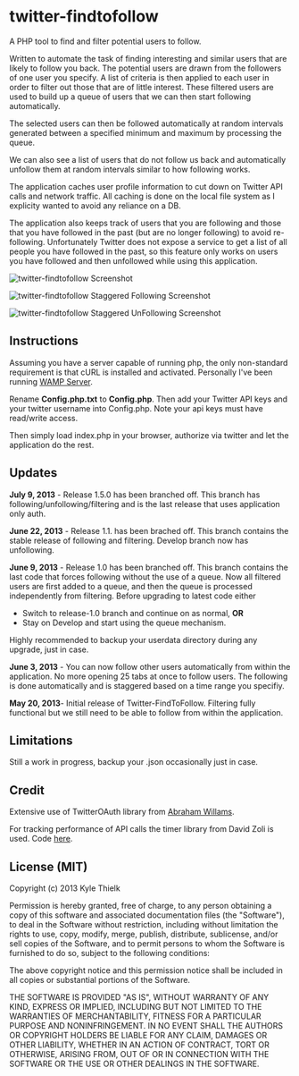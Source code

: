 twitter-findtofollow
====================

A PHP tool to find and filter potential users to follow.

Written to automate the task of finding interesting and similar users that are likely to follow you back. The potential users are drawn from the followers of one user you specify. A list of criteria is then applied to each user in order to filter out those that are of little interest. These filtered users are used to build up a queue of users that we can then start following automatically.

The selected users can then be followed automatically at random intervals generated between a specified minimum and maximum by processing the queue.

We can also see a list of users that do not follow us back and automatically unfollow them at random intervals similar to how following works. 

The application caches user profile information to cut down on Twitter API calls and network traffic. All caching is done on the local file system as I explicity wanted to avoid any reliance on a DB.

The application also keeps track of users that you are following and those that you have followed in the past (but are no longer following) to avoid re-following. Unfortunately Twitter does not expose a service to get a list of all people you have followed in the past, so this feature only works on users you have followed and then unfollowed while using this application.

![twitter-findtofollow Screenshot](https://github.com/kylethielk/twitter-findtofollow/blob/develop/images/screenshot.png?raw=true)

![twitter-findtofollow Staggered Following Screenshot](https://github.com/kylethielk/twitter-findtofollow/blob/develop/images/screenshot-2.png?raw=true)

![twitter-findtofollow Staggered UnFollowing Screenshot](https://github.com/kylethielk/twitter-findtofollow/blob/develop/images/screenshot-3.png?raw=true)

Instructions
------------

Assuming you have a server capable of running php, the only non-standard requirement is that cURL is installed and activated. Personally I've been running [WAMP Server](http://www.wampserver.com/).

Rename **Config.php.txt** to **Config.php**. Then add your Twitter API keys and your twitter username into Config.php. Note your api keys must have read/write access.

Then simply load index.php in your browser, authorize via twitter and let the application do the rest.

Updates
-------

**July 9, 2013** - Release 1.5.0 has been branched off. This branch has following/unfollowing/filtering and is the last release that uses application only auth.

**June 22, 2013** - Release 1.1. has been brached off. This branch contains the stable release of following and filtering. Develop branch now has unfollowing.

**June 9, 2013** - Release 1.0 has been branched off. This branch contains the last code that forces following without the use of a queue. Now all filtered users are first added to a queue, and then the queue is processed independently from filtering.  Before upgrading to latest code either 

- Switch to release-1.0 branch and continue on as normal, **OR**
- Stay on Develop and start using the queue mechanism.

Highly recommended to backup your userdata directory during any upgrade, just in case.

**June 3, 2013** - You can now follow other users automatically from within the application. No more opening 25 tabs at once to follow users. The following is done automatically and is staggered based on a time range you specifiy. 

**May 20, 2013**- Initial release of Twitter-FindToFollow. Filtering fully functional but we still need to be able to follow from within the application.

Limitations
-----------

Still a work in progress, backup your <username>.json occasionally just in case.

Credit
------

Extensive use of TwitterOAuth library from [Abraham Willams](http://abrah.am).

For tracking performance of API calls the timer library from David Zoli is used. Code [here](https://github.com/davidzoli/php-timer-class).

License (MIT)
-------------

Copyright (c) 2013 Kyle Thielk

Permission is hereby granted, free of charge, to any person obtaining a copy
of this software and associated documentation files (the "Software"), to deal
in the Software without restriction, including without limitation the rights
to use, copy, modify, merge, publish, distribute, sublicense, and/or sell
copies of the Software, and to permit persons to whom the Software is
furnished to do so, subject to the following conditions:

The above copyright notice and this permission notice shall be included in
all copies or substantial portions of the Software.

THE SOFTWARE IS PROVIDED "AS IS", WITHOUT WARRANTY OF ANY KIND, EXPRESS OR
IMPLIED, INCLUDING BUT NOT LIMITED TO THE WARRANTIES OF MERCHANTABILITY,
FITNESS FOR A PARTICULAR PURPOSE AND NONINFRINGEMENT. IN NO EVENT SHALL THE
AUTHORS OR COPYRIGHT HOLDERS BE LIABLE FOR ANY CLAIM, DAMAGES OR OTHER
LIABILITY, WHETHER IN AN ACTION OF CONTRACT, TORT OR OTHERWISE, ARISING FROM,
OUT OF OR IN CONNECTION WITH THE SOFTWARE OR THE USE OR OTHER DEALINGS IN
THE SOFTWARE.

